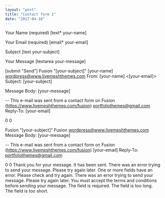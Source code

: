 ```yaml
---
layout: "post"
title: "Contact form 1"
date: "2017-04-18"
---
```


<label> Your Name (required)
    [text* your-name] </label>

<label> Your Email (required)
    [email* your-email] </label>

<label> Subject
    [text your-subject] </label>

<label> Your Message
    [textarea your-message] </label>

[submit "Send"]
Fusion "[your-subject]"
[your-name] <wordpress@www.livemeshthemes.com>
From: [your-name] <[your-email]>
Subject: [your-subject]

Message Body:
[your-message]

-- 
This e-mail was sent from a contact form on Fusion (https://www.livemeshthemes.com/fusion)
portfoliothemes@gmail.com
Reply-To: [your-email]

0
0

Fusion "[your-subject]"
Fusion <wordpress@www.livemeshthemes.com>
Message Body:
[your-message]

-- 
This e-mail was sent from a contact form on Fusion (https://www.livemeshthemes.com/fusion)
[your-email]
Reply-To: portfoliothemes@gmail.com

0
0
Thank you for your message. It has been sent.
There was an error trying to send your message. Please try again later.
One or more fields have an error. Please check and try again.
There was an error trying to send your message. Please try again later.
You must accept the terms and conditions before sending your message.
The field is required.
The field is too long.
The field is too short.